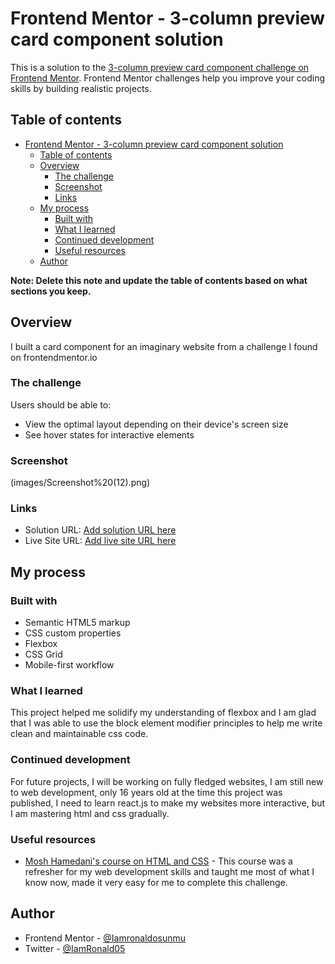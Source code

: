 # Frontend Mentor - 3-column preview card component solution

This is a solution to the [3-column preview card component challenge on Frontend Mentor](https://www.frontendmentor.io/challenges/3column-preview-card-component-pH92eAR2-). Frontend Mentor challenges help you improve your coding skills by building realistic projects. 

## Table of contents

- [Frontend Mentor - 3-column preview card component solution](#frontend-mentor---3-column-preview-card-component-solution)
  - [Table of contents](#table-of-contents)
  - [Overview](#overview)
    - [The challenge](#the-challenge)
    - [Screenshot](#screenshot)
    - [Links](#links)
  - [My process](#my-process)
    - [Built with](#built-with)
    - [What I learned](#what-i-learned)
    - [Continued development](#continued-development)
    - [Useful resources](#useful-resources)
  - [Author](#author)

**Note: Delete this note and update the table of contents based on what sections you keep.**

## Overview
I built a card component for an imaginary website from a challenge I found on frontendmentor.io

### The challenge

Users should be able to:

- View the optimal layout depending on their device's screen size
- See hover states for interactive elements

### Screenshot

(images/Screenshot%20(12).png)

### Links

- Solution URL: [Add solution URL here](https://your-solution-url.com)
- Live Site URL: [Add live site URL here](https://your-live-site-url.com)

## My process

### Built with

- Semantic HTML5 markup
- CSS custom properties
- Flexbox
- CSS Grid
- Mobile-first workflow

### What I learned

This project helped me solidify my understanding of flexbox and I am glad that I was able to use the block element modifier principles to help me write clean and maintainable css code.

### Continued development

For future projects, I will be working on fully fledged websites, I am still new to web development, only 16 years old at the time this project was published, I need to learn react.js to make my websites more interactive, but I am mastering html and css gradually.
### Useful resources

- [Mosh Hamedani's course on HTML and CSS](https://codewithmosh.com/p/the-ultimate-html-css) - This course was a refresher for my web development skills and taught me most of what I know now, made it very easy for me to complete this challenge.
## Author

- Frontend Mentor - [@Iamronaldosunmu](https://www.frontendmentor.io/profile/Iamronaldosunmu)
- Twitter - [@IamRonald05](https://www.twitter.com/IamRonald05)